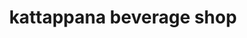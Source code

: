 ---
title: "kattappana beverage shop"
url: /kattappana/kattappana-beverage-shop/
shop: beverages
---